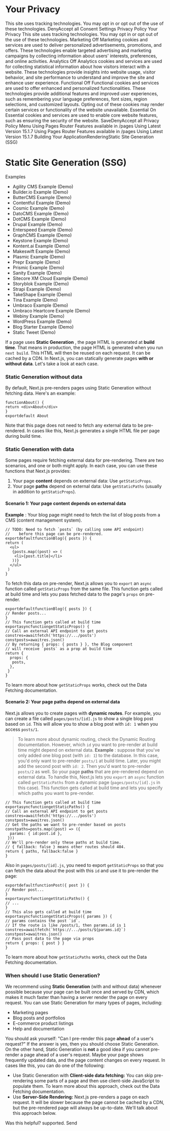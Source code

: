 # Your Privacy
This site uses tracking technologies. You may opt in or opt out of the use of these technologies.
DenyAccept all
Consent Settings
Privacy Policy
Your Privacy
This site uses tracking technologies. You may opt in or opt out of the use of these technologies.
Marketing
Off
Marketing cookies and services are used to deliver personalized advertisements, promotions, and offers. These technologies enable targeted advertising and marketing campaigns by collecting information about users' interests, preferences, and online activities. 
Analytics
Off
Analytics cookies and services are used for collecting statistical information about how visitors interact with a website. These technologies provide insights into website usage, visitor behavior, and site performance to understand and improve the site and enhance user experience.
Functional
Off
Functional cookies and services are used to offer enhanced and personalized functionalities. These technologies provide additional features and improved user experiences, such as remembering your language preferences, font sizes, region selections, and customized layouts. Opting out of these cookies may render certain services or functionality of the website unavailable.
Essential
On
Essential cookies and services are used to enable core website features, such as ensuring the security of the website. 
SaveDenyAccept all
Privacy Policy
Menu
Using Pages Router
Features available in /pages
Using Latest Version
15.1.7
Using Pages Router
Features available in /pages
Using Latest Version
15.1.7
Building Your ApplicationRenderingStatic Site Generation (SSG)
# Static Site Generation (SSG)
Examples
  * Agility CMS Example (Demo)
  * Builder.io Example (Demo)
  * ButterCMS Example (Demo)
  * Contentful Example (Demo)
  * Cosmic Example (Demo)
  * DatoCMS Example (Demo)
  * DotCMS Example (Demo)
  * Drupal Example (Demo)
  * Enterspeed Example (Demo)
  * GraphCMS Example (Demo)
  * Keystone Example (Demo)
  * Kontent.ai Example (Demo)
  * Makeswift Example (Demo)
  * Plasmic Example (Demo)
  * Prepr Example (Demo)
  * Prismic Example (Demo)
  * Sanity Example (Demo)
  * Sitecore XM Cloud Example (Demo)
  * Storyblok Example (Demo)
  * Strapi Example (Demo)
  * TakeShape Example (Demo)
  * Tina Example (Demo)
  * Umbraco Example (Demo)
  * Umbraco Heartcore Example (Demo)
  * Webiny Example (Demo)
  * WordPress Example (Demo)
  * Blog Starter Example (Demo)
  * Static Tweet (Demo)


If a page uses **Static Generation** , the page HTML is generated at **build time**. That means in production, the page HTML is generated when you run `next build`. This HTML will then be reused on each request. It can be cached by a CDN.
In Next.js, you can statically generate pages **with or without data**. Let's take a look at each case.
### Static Generation without data
By default, Next.js pre-renders pages using Static Generation without fetching data. Here's an example:
```
functionAbout() {
return <div>About</div>
}
exportdefault About
```

Note that this page does not need to fetch any external data to be pre-rendered. In cases like this, Next.js generates a single HTML file per page during build time.
### Static Generation with data
Some pages require fetching external data for pre-rendering. There are two scenarios, and one or both might apply. In each case, you can use these functions that Next.js provides:
  1. Your page **content** depends on external data: Use `getStaticProps`.
  2. Your page **paths** depend on external data: Use `getStaticPaths` (usually in addition to `getStaticProps`).


#### Scenario 1: Your page content depends on external data
**Example** : Your blog page might need to fetch the list of blog posts from a CMS (content management system).
```
// TODO: Need to fetch `posts` (by calling some API endpoint)
//    before this page can be pre-rendered.
exportdefaultfunctionBlog({ posts }) {
return (
  <ul>
   {posts.map((post) => (
    <li>{post.title}</li>
   ))}
  </ul>
 )
}
```

To fetch this data on pre-render, Next.js allows you to `export` an `async` function called `getStaticProps` from the same file. This function gets called at build time and lets you pass fetched data to the page's `props` on pre-render.
```
exportdefaultfunctionBlog({ posts }) {
// Render posts...
}
// This function gets called at build time
exportasyncfunctiongetStaticProps() {
// Call an external API endpoint to get posts
constres=awaitfetch('https://.../posts')
constposts=awaitres.json()
// By returning { props: { posts } }, the Blog component
// will receive `posts` as a prop at build time
return {
  props: {
   posts,
  },
 }
}
```

To learn more about how `getStaticProps` works, check out the Data Fetching documentation.
#### Scenario 2: Your page paths depend on external data
Next.js allows you to create pages with **dynamic routes**. For example, you can create a file called `pages/posts/[id].js` to show a single blog post based on `id`. This will allow you to show a blog post with `id: 1` when you access `posts/1`.
> To learn more about dynamic routing, check the Dynamic Routing documentation.
However, which `id` you want to pre-render at build time might depend on external data.
**Example** : suppose that you've only added one blog post (with `id: 1`) to the database. In this case, you'd only want to pre-render `posts/1` at build time.
Later, you might add the second post with `id: 2`. Then you'd want to pre-render `posts/2` as well.
So your page **paths** that are pre-rendered depend on external data. To handle this, Next.js lets you `export` an `async` function called `getStaticPaths` from a dynamic page (`pages/posts/[id].js` in this case). This function gets called at build time and lets you specify which paths you want to pre-render.
```
// This function gets called at build time
exportasyncfunctiongetStaticPaths() {
// Call an external API endpoint to get posts
constres=awaitfetch('https://.../posts')
constposts=awaitres.json()
// Get the paths we want to pre-render based on posts
constpaths=posts.map((post) => ({
  params: { id:post.id },
 }))
// We'll pre-render only these paths at build time.
// { fallback: false } means other routes should 404.
return { paths, fallback:false }
}
```

Also in `pages/posts/[id].js`, you need to export `getStaticProps` so that you can fetch the data about the post with this `id` and use it to pre-render the page:
```
exportdefaultfunctionPost({ post }) {
// Render post...
}
exportasyncfunctiongetStaticPaths() {
// ...
}
// This also gets called at build time
exportasyncfunctiongetStaticProps({ params }) {
// params contains the post `id`.
// If the route is like /posts/1, then params.id is 1
constres=awaitfetch(`https://.../posts/${params.id}`)
constpost=awaitres.json()
// Pass post data to the page via props
return { props: { post } }
}
```

To learn more about how `getStaticPaths` works, check out the Data Fetching documentation.
### When should I use Static Generation?
We recommend using **Static Generation** (with and without data) whenever possible because your page can be built once and served by CDN, which makes it much faster than having a server render the page on every request.
You can use Static Generation for many types of pages, including:
  * Marketing pages
  * Blog posts and portfolios
  * E-commerce product listings
  * Help and documentation


You should ask yourself: "Can I pre-render this page **ahead** of a user's request?" If the answer is yes, then you should choose Static Generation.
On the other hand, Static Generation is **not** a good idea if you cannot pre-render a page ahead of a user's request. Maybe your page shows frequently updated data, and the page content changes on every request.
In cases like this, you can do one of the following:
  * Use Static Generation with **Client-side data fetching:** You can skip pre-rendering some parts of a page and then use client-side JavaScript to populate them. To learn more about this approach, check out the Data Fetching documentation.
  * Use **Server-Side Rendering:** Next.js pre-renders a page on each request. It will be slower because the page cannot be cached by a CDN, but the pre-rendered page will always be up-to-date. We'll talk about this approach below.


Was this helpful?
supported.
Send
